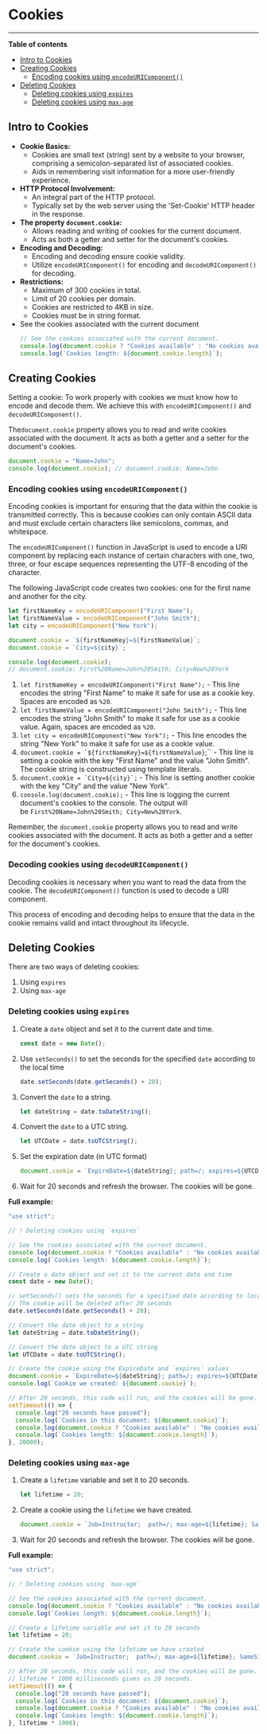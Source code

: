 # Cookies

---

**Table of contents**

- [Intro to Cookies](#intro-to-cookies)
- [Creating Cookies](#creating-cookies)
  - [Encoding cookies using `encodeURIComponent()`](#encoding-cookies-using-encodeuricomponent)
- [Deleting Cookies](#deleting-cookies)
  - [Deleting cookies using `expires`](#deleting-cookies-using-expires)
  - [Deleting cookies using `max-age`](#deleting-cookies-using-max-age)

## Intro to Cookies

- **Cookie Basics:**
  - Cookies are small text (string) sent by a website to your browser, comprising a semicolon-separated list of associated cookies.
  - Aids in remembering visit information for a more user-friendly experience.
- **HTTP Protocol Involvement:**
  - An integral part of the HTTP protocol.
  - Typically set by the web server using the 'Set-Cookie' HTTP header in the response.
- **The property `document.cookie`:**
  - Allows reading and writing of cookies for the current document.
  - Acts as both a getter and setter for the document's cookies.
- **Encoding and Decoding:**
  - Encoding and decoding ensure cookie validity.
  - Utilize `encodeURIComponent()` for encoding and `decodeURIComponent()` for decoding.
- **Restrictions:**
  - Maximum of 300 cookies in total.
  - Limit of 20 cookies per domain.
  - Cookies are restricted to 4KB in size.
  - Cookies must be in string format.
- See the cookies associated with the current document
  ```jsx
  // See the cookies associated with the current document.
  console.log(document.cookie ? "Cookies available" : "No cookies available");
  console.log(`Cookies length: ${document.cookie.length}`);
  ```

## Creating Cookies

Setting a cookie:
To work properly with cookies we must know how to encode and decode them. We achieve this with `encodeURIComponent()` and `decodeURIComponent()`.

The`document.cookie` property allows you to read and write cookies associated with the document. It acts as both a getter and a setter for the document's cookies.

```jsx
document.cookie = "Name=John";
console.log(document.cookie); // document.cookie: Name=John
```

### Encoding cookies using `encodeURIComponent()`

Encoding cookies is important for ensuring that the data within the cookie is transmitted correctly. This is because cookies can only contain ASCII data and must exclude certain characters like semicolons, commas, and whitespace.

The `encodeURIComponent()` function in JavaScript is used to encode a URI component by replacing each instance of certain characters with one, two, three, or four escape sequences representing the UTF-8 encoding of the character.

The following JavaScript code creates two cookies: one for the first name and another for the city.

```jsx
let firstNameKey = encodeURIComponent("First Name");
let firstNameValue = encodeURIComponent("John Smith");
let city = encodeURIComponent("New York");

document.cookie = `${firstNameKey}=${firstNameValue}`;
document.cookie = `City=${city}`;

console.log(document.cookie);
// document.cookie: First%20Name=John%20Smith; City=New%20York
```

1. `let firstNameKey = encodeURIComponent("First Name");` - This line encodes the string "First Name" to make it safe for use as a cookie key. Spaces are encoded as `%20`.
2. `let firstNameValue = encodeURIComponent("John Smith");` - This line encodes the string "John Smith" to make it safe for use as a cookie value. Again, spaces are encoded as `%20`.
3. `let city = encodeURIComponent("New York");` - This line encodes the string "New York" to make it safe for use as a cookie value.
4. `` document.cookie = `${firstNameKey}=${firstNameValue} ``;`` - This line is setting a cookie with the key "First Name" and the value "John Smith". The cookie string is constructed using template literals.
5. `` document.cookie = `City=${city}`; `` - This line is setting another cookie with the key "City" and the value "New York".
6. `console.log(document.cookie);` - This line is logging the current document's cookies to the console. The output will be `First%20Name=John%20Smith; City=New%20York`.

Remember, the `document.cookie` property allows you to read and write cookies associated with the document. It acts as both a getter and a setter for the document's cookies.

### Decoding cookies using `decodeURIComponent()`

Decoding cookies is necessary when you want to read the data from the cookie. The `decodeURIComponent()` function is used to decode a URI component.

This process of encoding and decoding helps to ensure that the data in the cookie remains valid and intact throughout its lifecycle.

## Deleting Cookies

There are two ways of deleting cookies:

1. Using `expires`
2. Using `max-age`

### Deleting cookies using `expires`

1. Create a `date` object and set it to the current date and time.

   ```jsx
   const date = new Date();
   ```

2. Use `setSeconds()` to set the seconds for the specified `date` according to the local time

   ```jsx
   date.setSeconds(date.getSeconds() + 20);
   ```

3. Convert the `date` to a string.

   ```jsx
   let dateString = date.toDateString();
   ```

4. Convert the `date` to a UTC string.

   ```jsx
   let UTCDate = date.toUTCString();
   ```

5. Set the expiration date (in UTC format)

   ```jsx
   document.cookie = `ExpireDate=${dateString}; path=/; expires=${UTCDate}`;
   ```

6. Wait for 20 seconds and refresh the browser. The cookies will be gone.

**Full example:**

```jsx
"use strict";

// ! Deleting cookies using `expires`

// See the cookies associated with the current document.
console.log(document.cookie ? "Cookies available" : "No cookies available");
console.log(`Cookies length: ${document.cookie.length}`);

// Create a date object and set it to the current date and time
const date = new Date();

// setSeconds() sets the seconds for a specified date according to local time
// The cookie will be deleted after 20 seconds
date.setSeconds(date.getSeconds() + 20);

// Convert the date object to a string
let dateString = date.toDateString();

// Convert the date object to a UTC string
let UTCDate = date.toUTCString();

// Create the cookie using the ExpireDate and `expires` values
document.cookie = `ExpireDate=${dateString}; path=/; expires=${UTCDate}`;
console.log(`Cookie we created: ${document.cookie}`);

// After 20 seconds, this code will run, and the cookies will be gone.
setTimeout(() => {
  console.log("20 seconds have passed");
  console.log(`Cookies in this document: ${document.cookie}`);
  console.log(document.cookie ? "Cookies available" : "No cookies available");
  console.log(`Cookies length: ${document.cookie.length}`);
}, 20000);
```

### Deleting cookies using `max-age`

1. Create a `lifetime` variable and set it to 20 seconds.

   ```jsx
   let lifetime = 20;
   ```

2. Create a cookie using the `lifetime` we have created.

   ```jsx
   document.cookie = `Job=Instructor;  path=/; max-age=${lifetime}; SameSite=Lax; Secure`;
   ```

3. Wait for 20 seconds and refresh the browser. The cookies will be gone.

**Full example:**

```jsx
"use strict";

// ! Deleting cookies using `max-age`

// See the cookies associated with the current document.
console.log(document.cookie ? "Cookies available" : "No cookies available");
console.log(`Cookies length: ${document.cookie.length}`);

// Create a lifetime variable and set it to 20 seconds
let lifetime = 20;

// Create the cookie using the lifetime we have created
document.cookie = `Job=Instructor;  path=/; max-age=${lifetime}; SameSite=Lax; Secure`;

// After 20 seconds, this code will run, and the cookies will be gone.
// lifetime * 1000 milliseconds gives us 20 seconds.
setTimeout(() => {
  console.log("20 seconds have passed");
  console.log(`Cookies in this document: ${document.cookie}`);
  console.log(document.cookie ? "Cookies available" : "No cookies available");
  console.log(`Cookies length: ${document.cookie.length}`);
}, lifetime * 1000);
```
